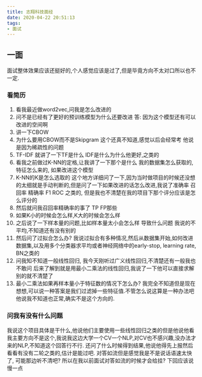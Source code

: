 ```yaml
---
title: 志翔科技面经
date: 2020-04-22 20:51:13
tags:
- 面试
---
```

## 一面
面试整体效果应该还挺好的,个人感觉应该是过了,但是毕竟方向不太对口所以也不一定.
### 看简历
1. 看我最近做word2vec,问我是怎么改进的
2. 问不是已经有了更好的预训练模型为什么还要改进
   答: 因为这个模型还有可以改进的空间啊
3. 讲一下CBOW
4. 为什么要用CBOW而不是Skipgram 这个还真不知道,感觉以后会经常考
   他说是因为稀疏性的问题
5. TF-IDF
   就讲了一下TF是什么 IDF是什么为什么他更好,之类的
6. 看我之前做过K-NN的定格,让我讲了一下那个是什么
   我的数据集怎么获取的,特征怎么来的, 如果改进这个模型
7. K-NN的K是怎么选取的
   这个地方详细问了一下,因为当时做项目的时候还没想的太细就是手动判断的,但是问了一下如果改进的话怎么改进,我说了准确率 召回率 精确率 F1 ROC 之类的, 但是我也不清楚在我的项目下那个评分应该是怎么评分的
8. 然后就问我召回率精确率的事了 TP FP那些
9. 如果K小的时候会怎么样,K大的时候会怎么样
10. 之后说了一下样本量的问题,比如样本量太小会怎么样 导致什么问题
    我说的不平均,不知道还有没有别的
11. 然后问了过拟合怎么办?
    我说过拟合有多种情况,然后从数据集开始,如何改进数据集,以及用多个分类器求平均或者神经网络中的early-stop, learning rate, BN之类的
12. 问我知不知道一般线性回归, 我今天刚听过广义线性回归,不清楚还有一般我也不敢问
    后来了解到就是用最小二乘法的线性回归,我说了一下他可以直接求解别的就不清楚了
13. 最小二乘法如果再样本量小于特征数的情况下怎么办?
    我完全不知道但是现在想想,可以说一种答案是我们过滤掉一些特征值.不管怎么说这算是一种办法吧
    他说我不知道也正常,确实不是这个方向的.

### 问我有没有什么问题
我说这个项目具体是干什么,他说他们主要使用一些线性回归之类的但是他说他看我主要方向不是这个,我说我这边大学一个CV一个NLP,对CV也不感兴趣,没办法才来的NLP,不知道这个回答行不行.
还问了什么时候得到结果,他说他得先上报然后看看有没有二轮之类的,估计是能过吧.
对答如流但是感觉我是不是说话语速太快了, 可能那边听不清吧? 所以在我以前面试对答如流的时候才会给挂?
下回应该说慢一点